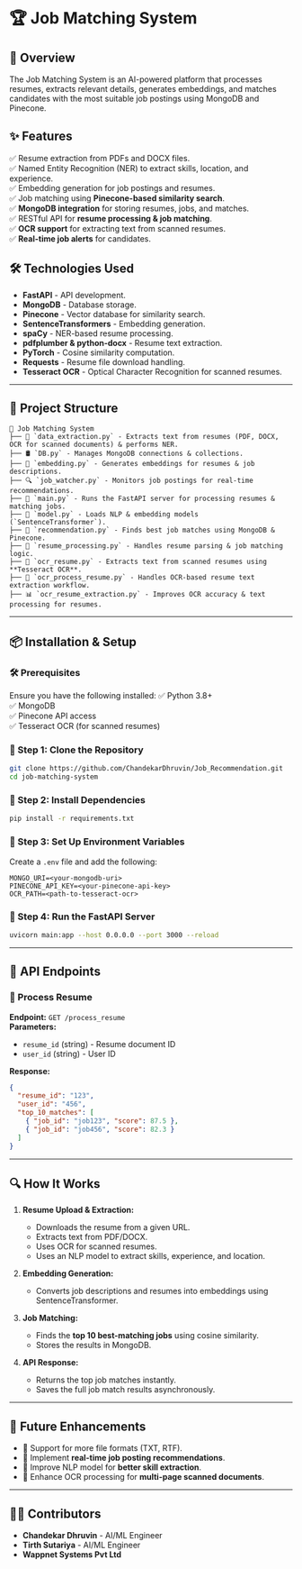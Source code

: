 # 🏆 Job Matching System

## 🚀 Overview
The Job Matching System is an AI-powered platform that processes resumes, extracts relevant details, generates embeddings, and matches candidates with the most suitable job postings using MongoDB and Pinecone.

## ✨ Features
✅ Resume extraction from PDFs and DOCX files.  
✅ Named Entity Recognition (NER) to extract skills, location, and experience.  
✅ Embedding generation for job postings and resumes.  
✅ Job matching using **Pinecone-based similarity search**.  
✅ **MongoDB integration** for storing resumes, jobs, and matches.  
✅ RESTful API for **resume processing & job matching**.  
✅ **OCR support** for extracting text from scanned resumes.  
✅ **Real-time job alerts** for candidates.  

## 🛠️ Technologies Used
- **FastAPI** - API development.
- **MongoDB** - Database storage.
- **Pinecone** - Vector database for similarity search.
- **SentenceTransformers** - Embedding generation.
- **spaCy** - NER-based resume processing.
- **pdfplumber & python-docx** - Resume text extraction.
- **PyTorch** - Cosine similarity computation.
- **Requests** - Resume file download handling.
- **Tesseract OCR** - Optical Character Recognition for scanned resumes.

---

## 📂 Project Structure
```
📂 Job Matching System
├── 📜 `data_extraction.py` - Extracts text from resumes (PDF, DOCX, OCR for scanned documents) & performs NER.
├── 🛢 `DB.py` - Manages MongoDB connections & collections.
├── 🧠 `embedding.py` - Generates embeddings for resumes & job descriptions.
├── 🔍 `job_watcher.py` - Monitors job postings for real-time recommendations.
├── 🚀 `main.py` - Runs the FastAPI server for processing resumes & matching jobs.
├── 🤖 `model.py` - Loads NLP & embedding models (`SentenceTransformer`).
├── 🎯 `recommendation.py` - Finds best job matches using MongoDB & Pinecone.
├── 📑 `resume_processing.py` - Handles resume parsing & job matching logic.
├── 📝 `ocr_resume.py` - Extracts text from scanned resumes using **Tesseract OCR**.
├── 🔄 `ocr_process_resume.py` - Handles OCR-based resume text extraction workflow.
├── 📊 `ocr_resume_extraction.py` - Improves OCR accuracy & text processing for resumes.
```

---

## 📦 Installation & Setup
### 🛠 Prerequisites
Ensure you have the following installed:
✅ Python 3.8+  
✅ MongoDB  
✅ Pinecone API access  
✅ Tesseract OCR (for scanned resumes)  

### 📝 Step 1: Clone the Repository
```sh
git clone https://github.com/ChandekarDhruvin/Job_Recommendation.git
cd job-matching-system
```

### 📌 Step 2: Install Dependencies
```sh
pip install -r requirements.txt
```

### 🔑 Step 3: Set Up Environment Variables
Create a `.env` file and add the following:
```
MONGO_URI=<your-mongodb-uri>
PINECONE_API_KEY=<your-pinecone-api-key>
OCR_PATH=<path-to-tesseract-ocr>
```

### 🚀 Step 4: Run the FastAPI Server
```sh
uvicorn main:app --host 0.0.0.0 --port 3000 --reload
```

---

## 📡 API Endpoints
### 📝 Process Resume
**Endpoint:** `GET /process_resume`  
**Parameters:**  
- `resume_id` (string) - Resume document ID
- `user_id` (string) - User ID

**Response:**
```json
{
  "resume_id": "123",
  "user_id": "456",
  "top_10_matches": [
    { "job_id": "job123", "score": 87.5 },
    { "job_id": "job456", "score": 82.3 }
  ]
}
```

---

## 🔍 How It Works
1. **Resume Upload & Extraction:**
   - Downloads the resume from a given URL.
   - Extracts text from PDF/DOCX.
   - Uses OCR for scanned resumes.
   - Uses an NLP model to extract skills, experience, and location.

2. **Embedding Generation:**
   - Converts job descriptions and resumes into embeddings using SentenceTransformer.

3. **Job Matching:**
   - Finds the **top 10 best-matching jobs** using cosine similarity.
   - Stores the results in MongoDB.

4. **API Response:**
   - Returns the top job matches instantly.
   - Saves the full job match results asynchronously.

---

## 🔮 Future Enhancements
- 📌 Support for more file formats (TXT, RTF).  
- 📌 Implement **real-time job posting recommendations**.  
- 📌 Improve NLP model for **better skill extraction**.  
- 📌 Enhance OCR processing for **multi-page scanned documents**.  

---

## 👨‍💻 Contributors
- **Chandekar Dhruvin** - AI/ML Engineer
- **Tirth Sutariya** - AI/ML Engineer
- **Wappnet Systems Pvt Ltd**
